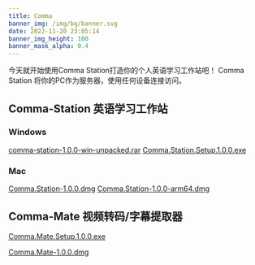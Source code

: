 ```yaml
---
title: Comma
banner_img: /img/bg/banner.svg
date: 2022-11-20 23:05:14
banner_img_height: 100
banner_mask_alpha: 0.4
---
```


今天就开始使用Comma Station打造你的个人英语学习工作站吧！
Comma Station 将你的PC作为服务器，使用任何设备连接访问。
## Comma-Station 英语学习工作站

### Windows
[comma-station-1.0.0-win-unpacked.rar](https://github.com/peng-creator/comma-station/releases/download/1.0.0/comma-station-1.0.0-win-unpacked.rar)
[Comma.Station.Setup.1.0.0.exe](https://github.com/peng-creator/comma-station/releases/download/1.0.0/Comma.Station.Setup.1.0.0.exe)

### Mac
[Comma.Station-1.0.0.dmg](https://github.com/peng-creator/comma-station/releases/download/1.0.0/Comma.Station-1.0.0.dmg)
[Comma.Station-1.0.0-arm64.dmg](https://github.com/peng-creator/comma-station/releases/download/1.0.0/Comma.Station-1.0.0-arm64.dmg)

## Comma-Mate 视频转码/字幕提取器

[Comma.Mate.Setup.1.0.0.exe](/comma-web/resource/Comma.Mate.Setup.1.0.0.exe)

[Comma.Mate-1.0.0.dmg](/comma-web/resource/Comma.Mate-1.0.0.dmg)
